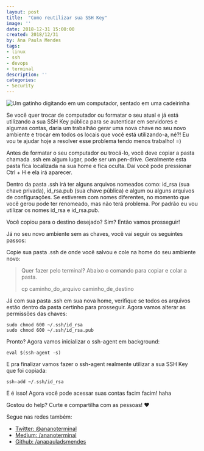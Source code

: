 ```yaml
---
layout: post
title:  "Como reutilizar sua SSH Key"
image: ''
date: 2018-12-31 15:00:00
created: 2018/12/31
by: Ana Paula Mendes
tags:
- linux
- ssh
- devops
- terminal
description: ''
categories:
- Security
---
```


![Um gatinho digitando em um computador, sentado em uma cadeirinha](https://media.giphy.com/media/13HBDT4QSTpveU/giphy.gif)

Se você quer trocar de computador ou formatar o seu atual e já está utilizando a sua SSH Key pública para se autenticar em servidores e algumas contas, daria um trabalhão gerar uma nova chave no seu novo ambiente e trocar em todos os locais que você está utilizando-a, né?! Eu vou te ajudar hoje a resolver esse problema tendo menos trabalho! =)

Antes de formatar o seu computador ou trocá-lo, você deve copiar a pasta chamada .ssh em algum lugar, pode ser um pen-drive. Geralmente esta pasta fica localizada na sua home e fica oculta. Daí você pode pressionar Ctrl + H e ela irá aparecer.

Dentro da pasta .ssh irá ter alguns arquivos nomeados como: id_rsa (sua chave privada), id_rsa.pub (sua chave pública) e algum ou alguns arquivos de configurações. Se estiverem com nomes diferentes, no momento que você gerou pode ter renomeado, mas não terá problema. Por padrão eu vou utilizar os nomes id_rsa e id_rsa.pub.

Você copiou para o destino desejado? Sim? Então vamos prosseguir!

Já no seu novo ambiente sem as chaves, você vai seguir os seguintes passos:

Copie sua pasta .ssh de onde você salvou e cole na home do seu ambiente novo:

> Quer fazer pelo terminal? Abaixo o comando para copiar e colar a
> pasta.
>
> cp caminho_do_arquivo caminho_de_destino

Já com sua pasta .ssh em sua nova home, verifique se todos os arquivos estão dentro da pasta certinho para prosseguir. Agora vamos alterar as permissões das chaves:
```
sudo chmod 600 ~/.ssh/id_rsa
sudo chmod 600 ~/.ssh/id_rsa.pub
```
Pronto? Agora vamos inicializar o ssh-agent em background:
```
eval $(ssh-agent -s)
```
E pra finalizar vamos fazer o ssh-agent realmente utilizar a sua SSH Key que foi copiada:
```
ssh-add ~/.ssh/id_rsa
```

E é isso! Agora você pode acessar suas contas facim facim! haha

Gostou do help? Curte e compartilha com as pessoas! ❤

Segue nas redes também:

-   [Twitter: @ananoterminal](https://twitter.com/ananoterminal)
-   [Medium: /ananoterminal](https://medium.com/ananoterminal)
-   [Github: /anapauladsmendes](https://github.com/anapauladsmendes)
